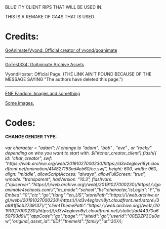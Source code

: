 BLUE'ITY CLIENT RIPS THAT WILL BE USED IN.

THIS IS A REMAKE OF GA4S THAT IS USED.

# Credits:

<a href="https://twitter.com/Vyond">GoAnimate/Vyond: Official creator of vyond/goanimate</a>

------------------------------------------------------------------

<a href="https://github.com/GoTest334">GoTest334: GoAnimate Archive Assets</a>

<a>VyondHoster: Official Page. (THE LINK AIN'T FOUND BECAUSE OF THE MESSAGE SAYING "The authors have deleted this page.")

-------------------------------------------------------------------

<a href="https://fridaynightfunking.fandom.com/wiki/">FNF Fandom: Images and something</a>

<a href="https://fridaynightfunkin.fandom.com/wiki/">Some images.</a>

# Codes:

<strong>CHANGE GENDER TYPE:</strong>

<h6>var character = "adam"; // change to "adam", "bob" , "eve" , or "rocky" depending on who you want to start with.
$('#char_creator_client').flash({
   id: "char_creator",
   swf: "https://web.archive.org/web/20191027000230/https://d3v4eglovri8yt.cloudfront.net/animation/414827163ad4eb60/cc.swf",
   height: 600,
   width: 960,
   align: "middle",
   allowScriptAccess: "always",
   allowFullScreen: "true",
   wmode: "transparent",
   hasVersion: "10.3",
   flashvars: {"apiserver":"https:\/\/web.archive.org\/web\/20191027000230\/https:\/\/goanimate4schools.com\/","m_mode":"school","bs":character,"isLogin":"Y","isEmbed":"0","ctc":"go","tlang":"en_US","storePath":"https:\/\/web.archive.org\/web\/20191027000230\/https:\/\/d3v4eglovri8yt.cloudfront.net\/store\/3a981f5cb2739137\/<store>","clientThemePath":"https:\/\/web.archive.org\/web\/20191027000230\/https:\/\/d3v4eglovri8yt.cloudfront.net\/static\/ad44370a650793d9\/<client_theme>","appCode":"go","page":"","siteId":"go","userId":"00EDZP3Cu0aw","original_asset_id":"(ID)","themeId":"family","ut":30}});</h6>